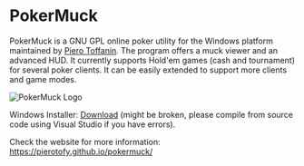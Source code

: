 PokerMuck
=========

PokerMuck is a GNU GPL online poker utility for the Windows platform maintained by [Piero Toffanin](https://www.pierotoffanin.com). The program offers a muck viewer and an advanced HUD. It currently supports Hold'em games (cash and tournament) for several poker clients. It can be easily extended to support more clients and game modes.

![PokerMuck Logo](https://pierotofy.github.io/pokermuck/images/thumb/8/88/Fullt-tilt-hud.png/800px-Fullt-tilt-hud.png)

Windows Installer: [Download](http://www.pokermuck.com/application/setup.exe) (might be broken, please compile from source code using Visual Studio if you have errors).

Check the website for more information: https://pierotofy.github.io/pokermuck/
